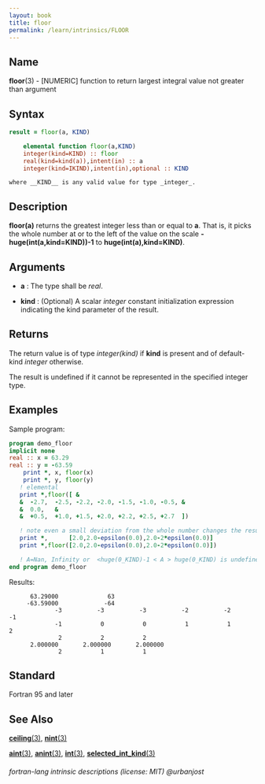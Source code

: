 ```yaml
---
layout: book
title: floor
permalink: /learn/intrinsics/FLOOR
---
```

## __Name__

__floor__(3) - \[NUMERIC\] function to return largest integral value not greater than argument

## __Syntax__
```fortran
result = floor(a, KIND)

    elemental function floor(a,KIND)
    integer(kind=KIND) :: floor
    real(kind=kind(a)),intent(in) :: a
    integer(kind=IKIND),intent(in),optional :: KIND
```
    where __KIND__ is any valid value for type _integer_.
## __Description__

__floor(a)__ returns the greatest integer less than or equal to __a__.
That is, it picks the whole number at or to the left of the value on
the scale __-huge(int(a,kind=KIND))-1__ to __huge(int(a),kind=KIND)__.

## __Arguments__

  - __a__
    : The type shall be _real_.

  - __kind__
    : (Optional) A scalar _integer_ constant initialization expression
    indicating the kind parameter of the result.

## __Returns__

The return value is of type _integer(kind)_ if __kind__ is present and of
default-kind _integer_ otherwise. 

The result is undefined if it cannot be represented in the specified
integer type.

## __Examples__

Sample program:

```fortran
program demo_floor
implicit none
real :: x = 63.29
real :: y = -63.59
    print *, x, floor(x) 
    print *, y, floor(y) 
   ! elemental
   print *,floor([ &
   &  -2.7,  -2.5, -2.2, -2.0, -1.5, -1.0, -0.5, &
   &  0.0,   &
   &  +0.5,  +1.0, +1.5, +2.0, +2.2, +2.5, +2.7  ])

   ! note even a small deviation from the whole number changes the result
   print *,      [2.0,2.0-epsilon(0.0),2.0-2*epsilon(0.0)]
   print *,floor([2.0,2.0-epsilon(0.0),2.0-2*epsilon(0.0)])

   ! A=Nan, Infinity or  <huge(0_KIND)-1 < A > huge(0_KIND) is undefined
end program demo_floor
```
Results:
```text
      63.29000              63
     -63.59000             -64
             -3          -3          -3          -2          -2          -1
             -1           0           0           1           1           2
              2           2           2
      2.000000       2.000000       2.000000    
              2           1           1
```

## __Standard__

Fortran 95 and later

## __See Also__

[__ceiling__(3)](CEILING),
[__nint__(3)](NINT)


[__aint__(3)](AINT),
[__anint__(3)](ANINT),
[__int__(3)](INT),
[__selected_int_kind__(3)](SELECTED_INT_KIND)

###### fortran-lang intrinsic descriptions (license: MIT) @urbanjost
